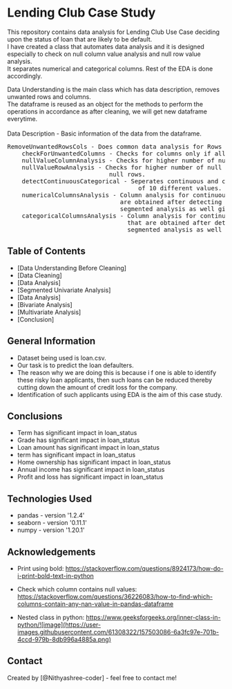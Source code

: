 # Lending Club Case Study
This repository contains data analysis for Lending Club Use Case deciding upon the status of loan that are likely to be default. <br>
I have created a class that automates data analysis and it is designed especially to check on null column value analysis and null row value analysis.  <br>
It separates numerical and categorical columns. Rest of the EDA is done accordingly.  <br>
<p> Data Understanding is the main class which has data description, removes unwanted rows and columns. <br>
    The dataframe is reused as an object for the methods to perform the operations in accordance as after cleaning, we will get new dataframe everytime.  <br> 
<br>
Data Description - Basic information of the data from the dataframe. 
<pre>
RemoveUnwantedRowsCols - Does common data analysis for Rows and Columns
    checkForUnwantedColumns - Checks for columns only if all the values are NaN
    nullValueColumnAnalysis - Checks for higher number of null values in columns
    nullValueRowAnalysis - Checks for higher number of null values in rows. If remove rows is true then it will remove 
                            null rows. 
    detectContinuousCategorical - Seperates continuous and categorical variables in the dataset with a threshold 
                                    of 10 different values.
    numericalColumnsAnalysis - Column analysis for continuous variables. This will analyse the continuous columns that 
                               are obtained after detecting categorical and continuous variables and does 
                               segmented analysis as well given the condition.
    categoricalColumnsAnalysis - Column analysis for continuous variables. This will analyse the categorical columns 
                                 that are obtained after detecting categorical and continuous variables and does 
                                 segmented analysis as well given the condition.
</pre>
</p>


## Table of Contents
* [Data Understanding Before Cleaning]
* [Data Cleaning]
* [Data Analysis]
* [Segmented Univariate Analysis]
* [Data Analysis]
* [Bivariate Analysis]
* [Multivariate Analysis]
* [Conclusion]

## General Information
- Dataset being used is loan.csv. 
- Our task is to predict the loan defaulters.
- The reason why we are doing this is because i f one is able to identify these risky loan applicants, then such loans can be reduced thereby cutting down the amount of credit loss for the company.
- Identification of such applicants using EDA is the aim of this case study.

## Conclusions
- Term has significant impact in loan_status
- Grade has significant impact in loan_status
- Loan amount has significant impact in loan_status
- term has significant impact in loan_status
- Home ownership has significant impact in loan_status
- Annual income has significant impact in loan_status
- Profit and loss has significant impact in loan_status


## Technologies Used
- pandas - version '1.2.4'
- seaborn - version '0.11.1'
- numpy - version '1.20.1'

## Acknowledgements
- Print using bold:
    https://stackoverflow.com/questions/8924173/how-do-i-print-bold-text-in-python

- Check which column contains null values:
https://stackoverflow.com/questions/36226083/how-to-find-which-columns-contain-any-nan-value-in-pandas-dataframe

- Nested class in python:
https://www.geeksforgeeks.org/inner-class-in-python/![image](https://user-images.githubusercontent.com/61308322/157503086-6a3fc97e-701b-4ccd-979b-8db996a4885a.png)



## Contact
Created by [@Nithyashree-coder] - feel free to contact me!

